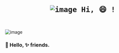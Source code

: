 


# <div align="center"> <code> ![image](https://github.com/weston6/weston6/assets/46282365/c3984722-5cb2-4700-9e30-ef8f89bf28ec) Hi, 😄 ! </code></div>



<br>

![image](https://github.com/weston6/weston6/assets/46282365/799c69cd-43f7-4628-80f4-14d4633b8df9)

### 👹 Hello, ✨ friends.
<br>



